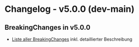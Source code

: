 # Changelog - v5.0.0 (dev-main)

## BreakingChanges in v5.0.0

- [Liste aller BreakingChanges](01_BreakingChanges/v5.0.0) inkl. detaillierter Beschreibung
